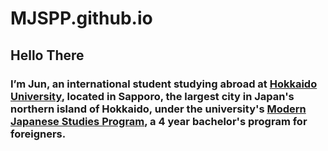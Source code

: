 # MJSPP.github.io


## Hello There


### I’m Jun, an international student studying abroad at [Hokkaido University](https://www.global.hokudai.ac.jp/), located in Sapporo, the largest city in Japan's northern island of Hokkaido, under the university's [Modern Japanese Studies Program](https://www.oia.hokudai.ac.jp/mjsp/), a 4 year bachelor's program for foreigners. 



​


​
